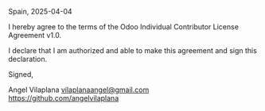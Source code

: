 Spain, 2025-04-04

I hereby agree to the terms of the Odoo Individual Contributor License
Agreement v1.0.

I declare that I am authorized and able to make this agreement and sign this
declaration.

Signed,

Angel Vilaplana vilaplanaangel@gmail.com https://github.com/angelvilaplana